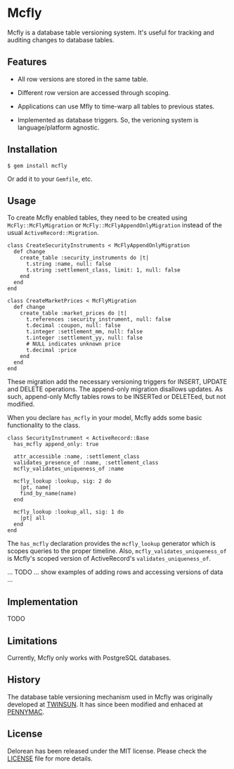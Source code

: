 # Mcfly

Mcfly is a database table versioning system.  It's useful for tracking
and auditing changes to database tables.

## Features

* All row versions are stored in the same table.

* Different row version are accessed through scoping.

* Applications can use Mfly to time-warp all tables to previous
  states.
  
* Implemented as database triggers.  So, the verioning system is
  language/platform agnostic.

## Installation

    $ gem install mcfly

Or add it to your `Gemfile`, etc.

## Usage

To create Mcfly enabled tables, they need to be created using
`McFly::McFlyMigration` or `McFly::McFlyAppendOnlyMigration` instead
of the usual `ActiveRecord::Migration`.

    class CreateSecurityInstruments < McFlyAppendOnlyMigration
      def change
        create_table :security_instruments do |t|
          t.string :name, null: false
          t.string :settlement_class, limit: 1, null: false
        end
      end
    end

    class CreateMarketPrices < McFlyMigration
      def change
        create_table :market_prices do |t|
          t.references :security_instrument, null: false
          t.decimal :coupon, null: false
          t.integer :settlement_mm, null: false
          t.integer :settlement_yy, null: false
          # NULL indicates unknown price
          t.decimal :price
        end
      end
    end

These migration add the necessary versioning triggers for INSERT,
UPDATE and DELETE operations.  The append-only migration disallows
updates.  As such, append-only Mcfly tables rows to be INSERTed or
DELETEed, but not modified.

When you declare `has_mcfly` in your model, Mcfly adds some basic
functionality to the class.

    class SecurityInstrument < ActiveRecord::Base
      has_mcfly append_only: true

      attr_accessible :name, :settlement_class
      validates_presence_of :name, :settlement_class
      mcfly_validates_uniqueness_of :name
    
      mcfly_lookup :lookup, sig: 2 do
        |pt, name|
        find_by_name(name)
      end
    
      mcfly_lookup :lookup_all, sig: 1 do
        |pt| all
      end
    end

The `has_mcfly` declaration provides the `mcfly_lookup` generator
which is scopes queries to the proper timeline.  Also,
`mcfly_validates_uniqueness_of` is Mcfly's scoped version of
ActiveRecord's `validates_uniqueness_of`.

... TODO ... show examples of adding rows and accessing versions of
data ...

## Implementation

TODO

## Limitations

Currently, Mcfly only works with PostgreSQL databases.

## History

The database table versioning mechanism used in Mcfly was originally
developed at [TWINSUN][]. It has since been modified and enhaced at
[PENNYMAC][].

## License

Delorean has been released under the MIT license. Please check the
[LICENSE][] file for more details.

[license]: https://github.com/rubygems/rubygems.org/blob/master/MIT-LICENSE
[pennymac]: http://www.pennymacusa.com
[twinsun]: http://www.twinsun.com
